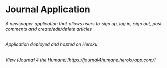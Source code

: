 # Journal Application
###### A newspaper application that allows users to sign up, log in, sign out, post comments and create/edit/delete articles
###### Application deployed and hosted on Heroku 
###### View (Journal 4 the Humane)[https://journal4humane.herokuapp.com/]
